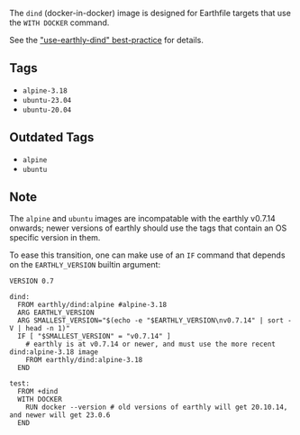 The `dind` (docker-in-docker) image is designed for Earthfile targets that use the `WITH DOCKER` command.

See the ["use-earthly-dind" best-practice](https://docs.earthly.dev/best-practices#use-earthly-dind) for details.

## Tags

* `alpine-3.18`
* `ubuntu-23.04`
* `ubuntu-20.04`

## Outdated Tags

* `alpine`
* `ubuntu`

## Note

The `alpine` and `ubuntu` images are incompatable with the earthly v0.7.14 onwards; newer versions of earthly should use the tags that contain an OS specific version in them.

To ease this transition, one can make use of an `IF` command that depends on the `EARTHLY_VERSION` builtin argument:

```
VERSION 0.7

dind:
  FROM earthly/dind:alpine #alpine-3.18
  ARG EARTHLY_VERSION
  ARG SMALLEST_VERSION="$(echo -e "$EARTHLY_VERSION\nv0.7.14" | sort -V | head -n 1)"
  IF [ "$SMALLEST_VERSION" = "v0.7.14" ]
    # earthly is at v0.7.14 or newer, and must use the more recent dind:alpine-3.18 image
    FROM earthly/dind:alpine-3.18
  END

test:
  FROM +dind
  WITH DOCKER
    RUN docker --version # old versions of earthly will get 20.10.14, and newer will get 23.0.6
  END
```
